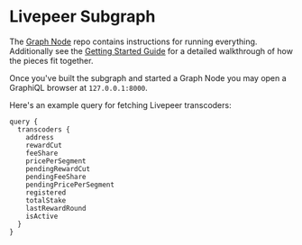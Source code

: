 # Livepeer Subgraph

The [Graph Node](https://github.com/graphprotocol/graph-node) repo contains instructions for running everything. Additionally see the [Getting Started Guide](https://github.com/graphprotocol/graph-node/blob/master/docs/getting-started.md) for a detailed walkthrough of how the pieces fit together.

Once you've built the subgraph and started a Graph Node you may open a GraphiQL browser at `127.0.0.1:8000`.

Here's an example query for fetching Livepeer transcoders:

```
query {
  transcoders {
    address
    rewardCut
    feeShare
    pricePerSegment
    pendingRewardCut
    pendingFeeShare
    pendingPricePerSegment
    registered
    totalStake
    lastRewardRound
    isActive
  }
}
```

